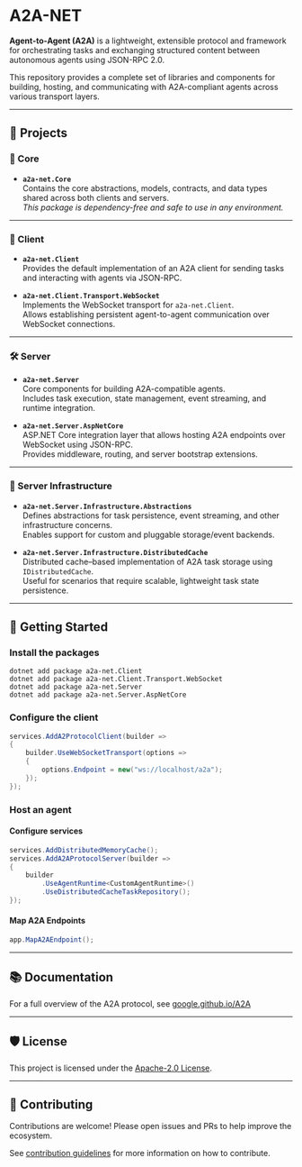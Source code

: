 # A2A-NET

**Agent-to-Agent (A2A)** is a lightweight, extensible protocol and framework for orchestrating tasks and exchanging structured content between autonomous agents using JSON-RPC 2.0.

This repository provides a complete set of libraries and components for building, hosting, and communicating with A2A-compliant agents across various transport layers.

---

## 🧩 Projects

### 🧠 Core

- **`a2a-net.Core`**  
  Contains the core abstractions, models, contracts, and data types shared across both clients and servers.  
  _This package is dependency-free and safe to use in any environment._

---

### 📡 Client

- **`a2a-net.Client`**  
  Provides the default implementation of an A2A client for sending tasks and interacting with agents via JSON-RPC.

- **`a2a-net.Client.Transport.WebSocket`**  
  Implements the WebSocket transport for `a2a-net.Client`.  
  Allows establishing persistent agent-to-agent communication over WebSocket connections.

---

### 🛠️ Server

- **`a2a-net.Server`**  
  Core components for building A2A-compatible agents.  
  Includes task execution, state management, event streaming, and runtime integration.

- **`a2a-net.Server.AspNetCore`**  
  ASP.NET Core integration layer that allows hosting A2A endpoints over WebSocket using JSON-RPC.  
  Provides middleware, routing, and server bootstrap extensions.

---

### 🧱 Server Infrastructure

- **`a2a-net.Server.Infrastructure.Abstractions`**  
  Defines abstractions for task persistence, event streaming, and other infrastructure concerns.  
  Enables support for custom and pluggable storage/event backends.

- **`a2a-net.Server.Infrastructure.DistributedCache`**  
  Distributed cache–based implementation of A2A task storage using `IDistributedCache`.  
  Useful for scenarios that require scalable, lightweight task state persistence.

---

## 🚀 Getting Started

### Install the packages

```
dotnet add package a2a-net.Client
dotnet add package a2a-net.Client.Transport.WebSocket
dotnet add package a2a-net.Server
dotnet add package a2a-net.Server.AspNetCore
```

### Configure the client

```csharp
services.AddA2ProtocolClient(builder =>
{
    builder.UseWebSocketTransport(options => 
    {
        options.Endpoint = new("ws://localhost/a2a");
    });
});
```

### Host an agent

#### Configure services

```csharp
services.AddDistributedMemoryCache();
services.AddA2AProtocolServer(builder =>
{
    builder
        .UseAgentRuntime<CustomAgentRuntime>()
        .UseDistributedCacheTaskRepository();
});
```

#### Map A2A Endpoints

```csharp
app.MapA2AEndpoint();
```

---

## 📚 Documentation

For a full overview of the A2A protocol, see [google.github.io/A2A](https://google.github.io/A2A/#/documentation)

---

## 🛡 License

This project is licensed under the [Apache-2.0 License](LICENSE).

---

## 🤝 Contributing

Contributions are welcome! Please open issues and PRs to help improve the ecosystem.

See [contribution guidelines](CONTRIBUTING.md) for more information on how to contribute.
